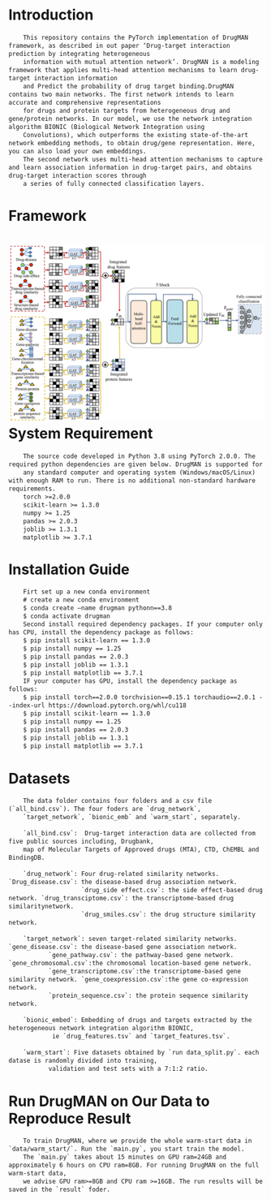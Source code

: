 Introduction
====
        This repository contains the PyTorch implementation of DrugMAN framework, as described in out paper ‘Drug-target interaction prediction by integrating heterogeneous 
        information with mutual attention network’. DrugMAN is a modeling framework that applies multi-head attention mechanisms to learn drug-target interaction information 
        and Predict the probability of drug target binding.DrugMAN contains two main networks. The first network intends to learn accurate and comprehensive representations 
        for drugs and protein targets from heterogeneous drug and gene/protein networks. In our model, we use the network integration algorithm BIONIC (Biological Network Integration using 
        Convolutions), which outperforms the existing state-of-the-art network embedding methods, to obtain drug/gene representation. Here, you can also load your own embeddings. 
        The second network uses multi-head attention mechanisms to capture and learn association information in drug-target pairs, and obtains drug-target interaction scores through 
        a series of fully connected classification layers.
Framework
====
![image](https://github.com/lipi12q/DrugMAN/blob/main/%7FDrugMAN_framework.jpg) 
System Requirement
====
        The source code developed in Python 3.8 using PyTorch 2.0.0. The required python dependencies are given below. DrugMAN is supported for 
        any standard computer and operating system (Windows/macOS/Linux) with enough RAM to run. There is no additional non-standard hardware requirements.
        torch >=2.0.0
        scikit-learn >= 1.3.0
        numpy >= 1.25
        pandas >= 2.0.3
        joblib >= 1.3.1
        matplotlib >= 3.7.1
Installation Guide
====
        Firt set up a new conda environment
        # create a new conda environment
        $ conda create –name drugman pythonn==3.8
        $ conda activate drugman
        Second install required dependency packages. If your computer only has CPU, install the dependency package as follows:
        $ pip install scikit-learn == 1.3.0
        $ pip install numpy == 1.25
        $ pip install pandas == 2.0.3
        $ pip install joblib == 1.3.1
        $ pip install matplotlib == 3.7.1
        IF your computer has GPU, install the dependency package as follows:
        $ pip install torch==2.0.0 torchvision==0.15.1 torchaudio==2.0.1 --index-url https://download.pytorch.org/whl/cu118
        $ pip install scikit-learn == 1.3.0
        $ pip install numpy == 1.25
        $ pip install pandas == 2.0.3
        $ pip install joblib == 1.3.1
        $ pip install matplotlib == 3.7.1
Datasets
====
        The data folder contains four folders and a csv file (`all_bind.csv`). The four foders are `drug_network`,
        `target_network`, `bionic_emb` and `warm_start`, separately.

        `all_bind.csv`:  Drug-target interaction data are collected from five public sources including, Drugbank,
        map of Molecular Targets of Approved drugs (MTA), CTD, ChEMBL and BindingDB.

        `drug_network`: Four drug-related similarity networks. `Drug_disease.csv`: the disease-based drug association network. 
                        `drug_side effect.csv`: the side effect-based drug network. `drug_transciptome.csv`: the transcriptome-based drug similaritynetwork.
                        `drug_smiles.csv`: the drug structure similarity network.

        `target_network`: seven target-related similarity networks. `gene_disease.csv`: the disease-based gene association network.
               `gene_pathway.csv`: the pathway-based gene network. `gene_chromosomal.csv`:the chromosomal location-based gene network.
               `gene_transcriptome.csv`:the transcriptome-based gene similarity network. `gene_coexpression.csv`:the gene co-expression network.
               `protein_sequence.csv`: the protein sequence similarity network.

        `bionic_embed`: Embedding of drugs and targets extracted by the heterogeneous network integration algorithm BIONIC, 
                ie `drug_features.tsv` and `target_features.tsv`. 

        `warm_start`: Five datasets obtained by `run data_split.py`. each datase is randomly divided into training, 
               validation and test sets with a 7:1:2 ratio.

Run DrugMAN on Our Data to Reproduce Result
====
        To train DrugMAN, where we provide the whole warm-start data in `data/warm_start/`. Run the `main.py`, you start train the model. 
        The `main.py` takes about 15 minutes on GPU ram=24GB and approximately 6 hours on CPU ram=8GB. For running DrugMAN on the full warm-start data,
        we advise GPU ram>=8GB and CPU ram >=16GB. The run results will be saved in the `result` foder. 






        
